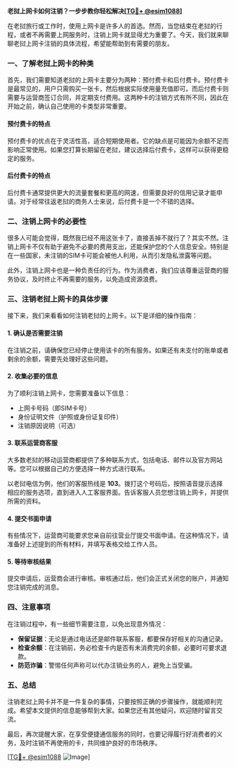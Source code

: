 **老挝上网卡如何注销？一步步教你轻松解决[[TG💪+ @esim1088](https://t.me/s/esim1088)]**

在老挝旅行或工作时，使用上网卡是许多人的首选。然而，当您结束在老挝的行程，或者不再需要上网服务时，注销上网卡就显得尤为重要了。今天，我们就来聊聊老挝上网卡注销的具体流程，希望能帮助到有需要的朋友。

### 一、了解老挝上网卡的种类

首先，我们需要知道老挝的上网卡主要分为两种：预付费卡和后付费卡。预付费卡是最常见的，用户只需购买一张卡，然后根据实际使用量充值即可。而后付费卡则需要与运营商签订合同，并定期支付费用。这两种卡的注销方式有所不同，因此在开始之前，确认自己使用的卡类型非常重要。

#### 预付费卡的特点
预付费卡的优点在于灵活性高，适合短期使用者。它的缺点是可能因为余额不足而影响正常使用。如果您打算长期留在老挝，建议选择后付费卡，这样可以获得更稳定的服务。

#### 后付费卡的特点
后付费卡通常提供更大的流量套餐和更高的网速，但需要良好的信用记录才能申请。对于经常往返老挝的商务人士来说，后付费卡是一个不错的选择。

### 二、注销上网卡的必要性

很多人可能会觉得，既然我已经不用这张卡了，直接丢掉不就行了？其实不然。注销上网卡不仅有助于避免不必要的费用支出，还能保护您的个人信息安全。特别是在一些国家，未注销的SIM卡可能会被他人利用，从而引发隐私泄露等问题。

此外，注销上网卡也是一种负责任的行为。作为消费者，我们应该尊重运营商的服务协议，及时终止不再需要的服务，以免造成资源浪费。

### 三、注销老挝上网卡的具体步骤

接下来，我们来看看如何注销老挝的上网卡。以下是详细的操作指南：

#### 1. 确认是否需要注销
在注销之前，请确保您已经停止使用该卡的所有服务。如果还有未支付的账单或者剩余的余额，需要先处理好这些问题。

#### 2. 收集必要的信息
为了顺利注销上网卡，您需要准备以下信息：
- 上网卡号码（即SIM卡号）
- 身份证明文件（护照或身份证复印件）
- 注销原因说明（可选）

#### 3. 联系运营商客服
大多数老挝的移动运营商都提供了多种联系方式，包括电话、邮件以及官方网站等。您可以根据自己的方便选择一种方式进行联系。

以老挝电信为例，他们的客服热线是 **103**。拨打这个号码后，按照语音提示选择相应的服务选项，直到进入人工客服界面。告诉客服人员您想注销上网卡，并提供所需的资料。

#### 4. 提交书面申请
有些情况下，运营商可能要求您亲自前往营业厅提交书面申请。在这种情况下，请准备好上述提到的所有材料，并填写表格交给工作人员。

#### 5. 等待审核结果
提交申请后，运营商会进行审核。审核通过后，他们会正式关闭您的账户，并通知您注销完成的消息。

### 四、注意事项

在注销过程中，有一些细节需要注意，以免出现意外情况：

- **保留证据**：无论是通过电话还是邮件联系客服，都要保存好相关的沟通记录。
- **检查余额**：在注销前，务必检查卡内是否有未消费完的余额，必要时可要求退款。
- **防范诈骗**：警惕任何声称可以代办注销业务的人，避免上当受骗。

### 五、总结

注销老挝上网卡并不是一件复杂的事情，只要按照正确的步骤操作，就能顺利完成。希望本文提供的信息能够帮到大家。如果您还有其他疑问，欢迎随时留言交流。

最后，再次提醒大家，在享受便捷通信服务的同时，也要记得履行好消费者的义务，及时注销不再使用的卡，共同维护良好的市场秩序。

[[TG💪+ @esim1088](https://t.me/s/esim1088) ![Image](https://i.postimg.cc/4NQfJmqS/Snipaste-2025-05-13-00-14-12.png)]